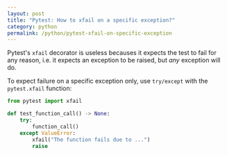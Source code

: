 ```yaml
---
layout: post
title: "Pytest: How to xfail on a specific exception?"
category: python
permalink: /python/pytest-xfail-on-specific-exception
---
```

Pytest's `xfail` decorator is useless becauses it expects the test to fail for
any reason, i.e. it expects an exception to be raised, but _any_ exception will
do.

To expect failure on a specific exception only, use `try/except` with the
`pytest.xfail` function:

```python
from pytest import xfail

def test_function_call() -> None:
    try:
        function_call()
    except ValueError:
        xfail("The function fails due to ...")
        raise
```
